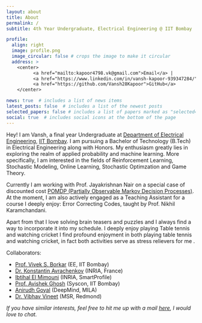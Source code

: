 ```yaml
---
layout: about
title: About
permalink: /
subtitle: 4th Year Undergraduate, Electrical Engineering @ IIT Bombay

profile:
  align: right
  image: profile.png
  image_circular: false # crops the image to make it circular
  address: >
    <center>
          <a href="mailto:kapoor4798.vk@gmail.com">Email</a> |
          <a href="https://www.linkedin.com/in/vansh-kapoor-939347284/">LinkedIn</a> | 
          <a href="https://github.com/Vansh28Kapoor">GitHub</a>
    </center>

news: true  # includes a list of news items
latest_posts: false  # includes a list of the newest posts
selected_papers: false # includes a list of papers marked as "selected={true}"
social: true  # includes social icons at the bottom of the page
---
```



Hey! I am Vansh, a final year Undergraduate at [Department of Electrical Engineering](https://www.ee.iitb.ac.in/web/index.php), [IIT Bombay](https://www.iitb.ac.in/). I am pursuing a Bachelor of Technology (B.Tech) in Electrical Engineering along with Honors. My enthusiasm greatly lies in exploring the realm of applied probability and machine learning. More specifically, I am interested in the fields of Reinforcement Learning, Stochastic Modeling, Online Learning, Stochastic Optimzation and Game Theory.


Currently I am working with Prof. Jayakrishnan Nair on a special case of discounted cost [POMDP (Partially Observable Markov Decision Processes)](/research). At the moment, I am also actively engaged as a Teaching Assistant for a course I deeply enjoy: Error Correcting Codes, taught by Prof. Nikhil Karamchandani.

Apart from that I love solving brain teasers and puzzles and I always find a way to incorporate it into my schedule. I deeply enjoy playing Table tennis and watching cricket I find profound enjoyment in both playing table tennis and watching cricket, in fact both activities serve as stress relievers for me .


Collaborators:
- <a href="https://www.ee.iitb.ac.in/web/people/faculty/home/borkar">Prof. Vivek S. Borkar</a> (EE, IIT Bombay)
- <a href="https://www-sop.inria.fr/members/Konstantin.Avratchenkov/me.html">Dr. Konstantin Avrachenkov</a> (INRIA, France)
- <a href="https://www.linkedin.com/in/ibtihal-el-m/">Ibtihal El Mimouni</a> (INRIA, SmartProfile)
- <a href="https://sites.google.com/view/avishekghosh/home?authuser=1">Prof. Avishek Ghosh</a> (Syscon, IIT Bombay)
- <a href="https://anirudh9119.github.io/">Anirudh Goyal</a> (DeepMind, MILA)
- <a href="https://www.microsoft.com/en-us/research/people/vivineet/">Dr. Vibhav Vineet</a> (MSR, Redmond)

_If you have similar interests, feel free to hit me up with a mail <a href="mailto:tejaspagare2002@gmail.com?subject=Hi">here</a>, I would love to chat._


<!-- Write your biography here. Tell the world about yourself. Link to your favorite [subreddit](http://reddit.com). You can put a picture in, too. The code is already in, just name your picture `prof_pic.jpg` and put it in the `img/` folder.

Put your address / P.O. box / other info right below your picture. You can also disable any of these elements by editing `profile` property of the YAML header of your `_pages/about.md`. Edit `_bibliography/papers.bib` and Jekyll will render your [publications page](/al-folio/publications/) automatically.

Link to your social media connections, too. This theme is set up to use [Font Awesome icons](http://fortawesome.github.io/Font-Awesome/) and [Academicons](https://jpswalsh.github.io/academicons/), like the ones below. Add your Facebook, Twitter, LinkedIn, Google Scholar, or just disable all of them. -->
